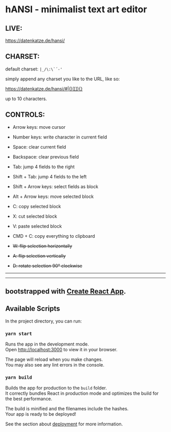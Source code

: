 # hANSI - minimalist text art editor   

## LIVE: 

https://datenkatze.de/hansi/

## CHARSET:

default charset: ```|_/\:\`´-'```

simply append any charset you like to the URL, like so:

https://datenkatze.de/hansi/#|()([]){}

up to 10 characters.

## CONTROLS:

- Arrow keys: move cursor
- Number keys: write character in current field


- Space: clear current field
- Backspace: clear previous field


- Tab: jump 4 fields to the right
- Shift + Tab: jump 4 fields to the left


- Shift + Arrow keys: select fields as block
- Alt + Arrow keys: move selected block
- C: copy selected block
- X: cut selected block
- V: paste selected block


- CMD + C: copy everything to clipboard


- <del>W: flip selection horizontally</del>
- <del>A: flip selection vertically</del>
- <del>D: rotate selection 90° clockwise</del>

--------------------------------------
---

##  bootstrapped with [Create React App](https://github.com/facebook/create-react-app).

## Available Scripts

In the project directory, you can run:

### `yarn start`

Runs the app in the development mode.\
Open [http://localhost:3000](http://localhost:3000) to view it in your browser.

The page will reload when you make changes.\
You may also see any lint errors in the console.

### `yarn build`

Builds the app for production to the `build` folder.\
It correctly bundles React in production mode and optimizes the build for the best performance.

The build is minified and the filenames include the hashes.\
Your app is ready to be deployed!

See the section about [deployment](https://facebook.github.io/create-react-app/docs/deployment) for more information.

